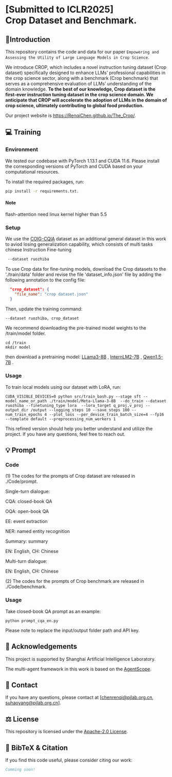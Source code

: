 # [Submitted to ICLR2025] <br> Crop Dataset and Benchmark.

## 👀Introduction

This repository contains the code and data for our paper `Empowering and Assessing the Utility of Large Language Models in Crop Science`. 

We introduce CROP, which includes a novel instruction tuning dataset (Crop dataset) specifically designed to enhance LLMs’ professional capabilities in the crop science sector, along with a benchmark (Crop benchmark) that serves as a comprehensive evaluation of LLMs’ understanding of the domain knowledge. **To the best of our knowledge, Crop dataset is the first-ever instruction tuning dataset in the crop science domain. We anticipate that CROP will accelerate the adoption of LLMs in the domain of crop science, ultimately contributing to global food production.** 

Our project website is https://RenqiChen.github.io/The_Crop/.

## 💻 Training
### Environment

We tested our codebase with PyTorch 1.13.1 and CUDA 11.6. Please install the corresponding versions of PyTorch and CUDA based on your computational resources.

To install the required packages, run:
```bash
pip install -r requirements.txt.
```

#### Note
flash-attention need linux kernel higher than 5.5

### Setup

We use the [COIG-CQIA](https://github.com/paralym/COIG-CQIA) dataset as an additional general dataset in this work to aviod losing generalization capability, which consists of multi tasks chinese Instruction Fine-tuning

```bash
 --dataset ruozhiba
```

To use Crop data for fine-tuning models, download the Crop datasets to the './train/data' folder and revise the file 'dataset_info.json' file by adding the following annotation to the config file:
```json
  "crop_dataset": {
    "file_name": "crop dataset.json"
  }
```

Then, update the training command:

```bash
--dataset ruozhiba, crop_dataset
```

We recommend downloading the pre-trained model weights to the /train/model folder.
```
cd /train
mkdir model
```
then download a pretraining model:
[LLama3-8B](https://huggingface.co/meta-llama/Meta-Llama-3-8B) ,
[InternLM2-7B](https://huggingface.co/internlm/internlm2-7b) ,
[Qwen1.5-7B](https://huggingface.co/Qwen/Qwen1.5-7B) .

### Usage

To train local models using our dataset with LoRA, run:
```
CUDA_VISIBLE_DEVICES=0 python src/train_bash.py --stage sft --model_name_or_path ./train/model/Meta-Llama-3-8B  --do_train --dataset ruozhiba --finetuning_type lora  --lora_target q_proj,v_proj --output_dir /output --logging_steps 10 --save_steps 100 --num_train_epochs 4 --plot_loss --per_device_train_batch_size=4 --fp16 --template default --preprocessing_num_workers 1
```
This refined version should help you better understand and utilize the project. If you have any questions, feel free to reach out.

## 💡 Prompt

### Code

(1) The codes for the prompts of Crop dataset are released in ./Code/prompt.

Single-turn dialogue:

CQA: closed-book QA

OQA: open-book QA

EE: event extraction

NER: named entity recognition

Summary: summary

EN: English, CH: Chinese

Multi-turn dialogue:

EN: English, CH: Chinese

(2) The codes for the prompts of Crop benchmark are released in ./Code/benchmark.

### Usage

Take closed-book QA prompt as an example:

```
python prompt_cqa_en.py
```

Please note to replace the input/output folder path and API key.

## 🙏 Acknowledgements

This project is supported by Shanghai Artificial Intelligence Laboratory.

The multi-agent framework in this work is based on the [AgentScope](https://github.com/modelscope/agentscope).

## 📧 Contact

If you have any questions, please  contact at [chenrenqi@pjlab.org.cn, suhaoyang@pjlab.org.cn].

## ⚖ License

This repository is licensed under the [Apache-2.0 License](LICENSE).

## 📌 BibTeX & Citation

If you find this code useful, please consider citing our work:

```bibtex
Comming soon!
```

